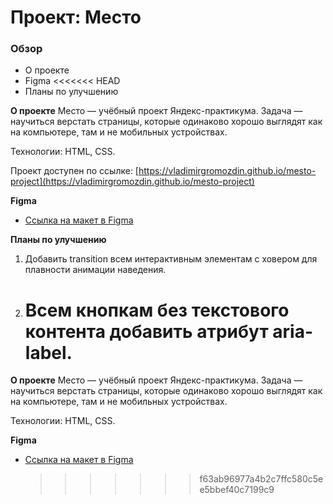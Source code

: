# Проект: Место

### Обзор

- О проекте
- Figma
  <<<<<<< HEAD
- Планы по улучшению

**О проекте**
Место — учёбный проект Яндекс-практикума. Задача — научиться верстать страницы, которые одинаково хорошо выглядят как на компьютере, там и не мобильных устройствах.

Технологии: HTML, CSS.

Проект доступен по ссылке: [https://vladimirgromozdin.github.io/mesto-project](https://vladimirgromozdin.github.io/mesto-project)

**Figma**

- [Ссылка на макет в Figma](https://www.figma.com/file/2cn9N9jSkmxD84oJik7xL7/JavaScript.-Sprint-4?node-id=0%3A1)

**Планы по улучшению**

1. Добавить transition всем интерактивным элементам с ховером для плавности анимации наведения.
2. # Всем кнопкам без текстового контента добавить атрибут aria-label.

**О проекте**
Место — учёбный проект Яндекс-практикума. Задача — научиться верстать страницы, которые одинаково хорошо выглядят как на компьютере, там и не мобильных устройствах.

Технологии: HTML, CSS.

**Figma**

- [Ссылка на макет в Figma](https://www.figma.com/file/2cn9N9jSkmxD84oJik7xL7/JavaScript.-Sprint-4?node-id=0%3A1)
  > > > > > > > f63ab96977a4b2c7ffc580c5ee5bbef40c7199c9
